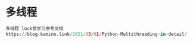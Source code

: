# 多线程
```python
多线程 lock锁学习参考文档
https://blog.kamino.link/2021/03/01/Python-Multithreading-in-detail/
```
